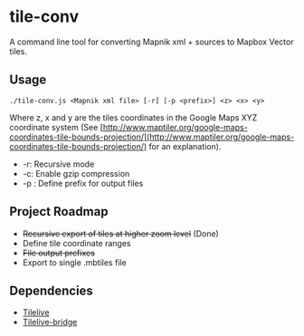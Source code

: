 # tile-conv
A command line tool for converting Mapnik xml + sources to Mapbox Vector tiles.

## Usage
```
./tile-conv.js <Mapnik xml file> [-r] [-p <prefix>] <z> <x> <y>
```
Where z, x and y are the tiles coordinates in the Google Maps XYZ coordinate system (See [http://www.maptiler.org/google-maps-coordinates-tile-bounds-projection/](http://www.maptiler.org/google-maps-coordinates-tile-bounds-projection/) for an explanation).

* -r: Recursive mode
* -c: Enable gzip compression
* -p <prefix>: Define prefix for output files

## Project Roadmap

* ~~Recursive export of tiles at higher zoom level~~ (Done)
* Define tile coordinate ranges
* ~~File output prefixes~~
* Export to single .mbtiles file

## Dependencies

* [Tilelive](https://github.com/mapbox/tilelive)
* [Tilelive-bridge](https://github.com/mapbox/tilelive-bridge)
